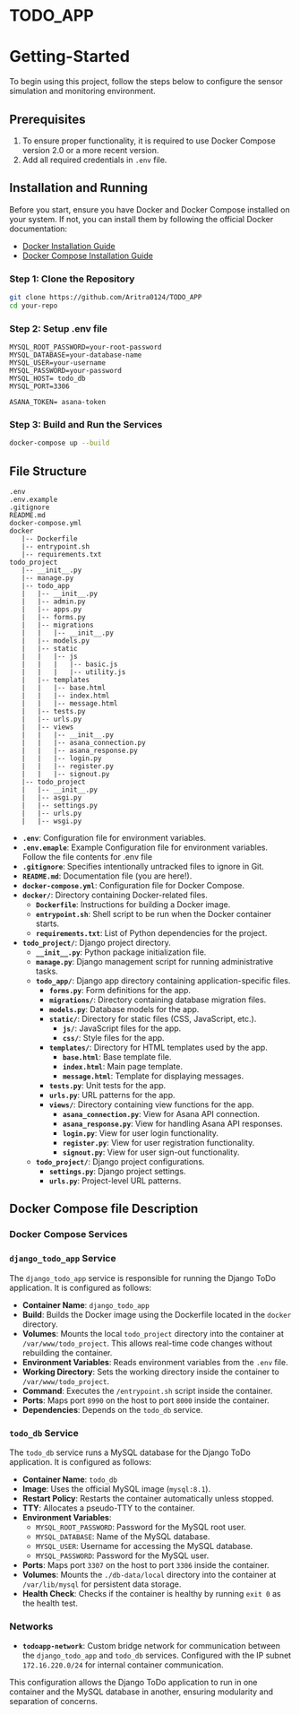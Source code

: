 # TODO_APP

# Getting-Started
To begin using this project, follow the steps below to configure the sensor simulation and monitoring environment.
## Prerequisites
1. To ensure proper functionality, it is required to use Docker Compose version 2.0 or a more recent version.
2. Add all required credentials in ```.env``` file.

## Installation and Running

Before you start, ensure you have Docker and Docker Compose installed on your system. If not, you can install them by following the official Docker documentation:

- [Docker Installation Guide](https://docs.docker.com/get-docker/)
- [Docker Compose Installation Guide](https://docs.docker.com/compose/install/)

### Step 1: Clone the Repository

```bash
git clone https://github.com/Aritra0124/TODO_APP
cd your-repo
```

### Step 2: Setup .env file

```text
MYSQL_ROOT_PASSWORD=your-root-password
MYSQL_DATABASE=your-database-name
MYSQL_USER=your-username
MYSQL_PASSWORD=your-password
MYSQL_HOST= todo_db
MYSQL_PORT=3306

ASANA_TOKEN= asana-token
```
### Step 3: Build and Run the Services

```bash
docker-compose up --build
```


## File Structure

```
.env
.env.example
.gitignore
README.md
docker-compose.yml
docker
   |-- Dockerfile
   |-- entrypoint.sh
   |-- requirements.txt
todo_project
   |-- __init__.py
   |-- manage.py
   |-- todo_app
   |   |-- __init__.py
   |   |-- admin.py
   |   |-- apps.py
   |   |-- forms.py
   |   |-- migrations
   |   |   |-- __init__.py
   |   |-- models.py
   |   |-- static
   |   |   |-- js
   |   |   |   |-- basic.js
   |   |   |   |-- utility.js
   |   |-- templates
   |   |   |-- base.html
   |   |   |-- index.html
   |   |   |-- message.html
   |   |-- tests.py
   |   |-- urls.py
   |   |-- views
   |   |   |-- __init__.py
   |   |   |-- asana_connection.py
   |   |   |-- asana_response.py
   |   |   |-- login.py
   |   |   |-- register.py
   |   |   |-- signout.py
   |-- todo_project
   |   |-- __init__.py
   |   |-- asgi.py
   |   |-- settings.py
   |   |-- urls.py
   |   |-- wsgi.py
```


- **`.env`**: Configuration file for environment variables.
- **`.env.emaple`**: Example Configuration file for environment variables. Follow the file contents for .env file
- **`.gitignore`**: Specifies intentionally untracked files to ignore in Git.
- **`README.md`**: Documentation file (you are here!).
- **`docker-compose.yml`**: Configuration file for Docker Compose.
- **`docker/`**: Directory containing Docker-related files.
  - **`Dockerfile`**: Instructions for building a Docker image.
  - **`entrypoint.sh`**: Shell script to be run when the Docker container starts.
  - **`requirements.txt`**: List of Python dependencies for the project.
- **`todo_project/`**: Django project directory.
  - **`__init__.py`**: Python package initialization file.
  - **`manage.py`**: Django management script for running administrative tasks.
  - **`todo_app/`**: Django app directory containing application-specific files.
    - **`forms.py`**: Form definitions for the app.
    - **`migrations/`**: Directory containing database migration files.
    - **`models.py`**: Database models for the app.
    - **`static/`**: Directory for static files (CSS, JavaScript, etc.).
      - **`js/`**: JavaScript files for the app.
      - **`css/`**: Style files for the app.
    - **`templates/`**: Directory for HTML templates used by the app.
      - **`base.html`**: Base template file.
      - **`index.html`**: Main page template.
      - **`message.html`**: Template for displaying messages.
    - **`tests.py`**: Unit tests for the app.
    - **`urls.py`**: URL patterns for the app.
    - **`views/`**: Directory containing view functions for the app.
      - **`asana_connection.py`**: View for Asana API connection.
      - **`asana_response.py`**: View for handling Asana API responses.
      - **`login.py`**: View for user login functionality.
      - **`register.py`**: View for user registration functionality.
      - **`signout.py`**: View for user sign-out functionality.
  - **`todo_project/`**: Django project configurations.
    - **`settings.py`**: Django project settings.
    - **`urls.py`**: Project-level URL patterns.

## Docker Compose file Description

### Docker Compose Services

### `django_todo_app` Service

The `django_todo_app` service is responsible for running the Django ToDo application. It is configured as follows:

- **Container Name**: `django_todo_app`
- **Build**: Builds the Docker image using the Dockerfile located in the `docker` directory.
- **Volumes**: Mounts the local `todo_project` directory into the container at `/var/www/todo_project`. This allows real-time code changes without rebuilding the container.
- **Environment Variables**: Reads environment variables from the `.env` file.
- **Working Directory**: Sets the working directory inside the container to `/var/www/todo_project`.
- **Command**: Executes the `/entrypoint.sh` script inside the container.
- **Ports**: Maps port `8990` on the host to port `8000` inside the container.
- **Dependencies**: Depends on the `todo_db` service.

### `todo_db` Service

The `todo_db` service runs a MySQL database for the Django ToDo application. It is configured as follows:

- **Container Name**: `todo_db`
- **Image**: Uses the official MySQL image (`mysql:8.1`).
- **Restart Policy**: Restarts the container automatically unless stopped.
- **TTY**: Allocates a pseudo-TTY to the container.
- **Environment Variables**:
  - `MYSQL_ROOT_PASSWORD`: Password for the MySQL root user.
  - `MYSQL_DATABASE`: Name of the MySQL database.
  - `MYSQL_USER`: Username for accessing the MySQL database.
  - `MYSQL_PASSWORD`: Password for the MySQL user.
- **Ports**: Maps port `3307` on the host to port `3306` inside the container.
- **Volumes**: Mounts the `./db-data/local` directory into the container at `/var/lib/mysql` for persistent data storage.
- **Health Check**: Checks if the container is healthy by running `exit 0` as the health test.

### Networks

- **`todoapp-network`**: Custom bridge network for communication between the `django_todo_app` and `todo_db` services. Configured with the IP subnet `172.16.220.0/24` for internal container communication.

This configuration allows the Django ToDo application to run in one container and the MySQL database in another, ensuring modularity and separation of concerns.

